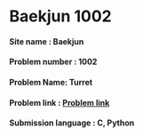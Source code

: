 # Baekjun 1002

#### Site name : Baekjun
#### Problem number : 1002
#### Problem Name: Turret
#### Problem link : [Problem link](https://www.acmicpc.net/problem/1002)
#### Submission language : C, Python
